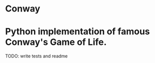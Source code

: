 # Conway
Python implementation of famous Conway's Game of Life.
=======

TODO: write tests and readme
